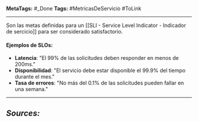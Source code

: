 **MetaTags:** #_Done 
**Tags:** #MetricasDeServicio #ToLink
- - -

Son las metas definidas para un [[SLI - Service Level Indicator - Indicador de sercicio]] para ser considerado satisfactorio. 
#### Ejemplos de SLOs:
- **Latencia**: "El 99% de las solicitudes deben responder en menos de 200ms."
- **Disponibilidad**: "El servicio debe estar disponible el 99.9% del tiempo durante el mes."
- **Tasa de errores**: "No más del 0.1% de las solicitudes pueden fallar en una semana."
- - - 
## ***Sources:***